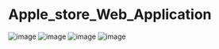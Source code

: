 # Apple_store_Web_Application
![image](https://github.com/zelikhan/Apple_store_Web_Application/assets/114800813/df451ed0-fa02-4006-8830-45b1374689f6)
![image](https://github.com/zelikhan/Apple_store_Web_Application/assets/114800813/3ead3605-fe46-4ec8-880b-b13749f83ee6)
![image](https://github.com/zelikhan/Apple_store_Web_Application/assets/114800813/e9f12861-f154-44bf-9bf0-f6c0e07f8f27)
![image](https://github.com/zelikhan/Apple_store_Web_Application/assets/114800813/eb57d8db-5780-4453-8d10-8f9cd0b33a77)



